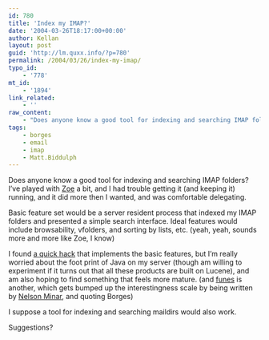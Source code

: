 ```yaml
---
id: 780
title: 'Index my IMAP?'
date: '2004-03-26T18:17:00+00:00'
author: Kellan
layout: post
guid: 'http://lm.quxx.info/?p=780'
permalink: /2004/03/26/index-my-imap/
typo_id:
    - '778'
mt_id:
    - '1894'
link_related:
    - ''
raw_content:
    - "Does anyone know a good tool for indexing and searching IMAP folders?  I\\'ve played with <a href=\\\"http://zoe.nu/\\\">Zoe</a> a bit, and I had trouble getting it (and keeping it) running, and it did more then I wanted, and was comfortable delegating.\r\n\r\nBasic feature set would be a server resident process that indexed my IMAP folders and presented a simple search interface.  Ideal features would include browsability, vfolders, and sorting by lists, etc.  (yeah, yeah, sounds more and more like Zoe, I know)\r\n\r\nI found <a href=\\\"http://www.hackdiary.com/archives/000023.html\\\">a quick hack</a> that implements the basic features, but I\\'m really worried about the foot print of Java on my server (though am willing to experiment if it turns out that all these products are built on Lucene), and am also hoping to find something that feels more mature. (and <a href=\\\"http://www.nelson.monkey.org/funes/\\\">funes</a> is another, which gets bumped up the interestingness scale by being written by <a href=\\\"http://www.nelson.monkey.org/~nelson/weblog/\\\">Nelson Minar</a>, and quoting Borges)\r\n\r\nI suppose a tool for indexing and searching maildirs would also work.\r\n\r\nSuggestions?"
tags:
    - borges
    - email
    - imap
    - Matt.Biddulph
---
```


Does anyone know a good tool for indexing and searching IMAP folders? I’ve played with [Zoe](http://zoe.nu/) a bit, and I had trouble getting it (and keeping it) running, and it did more then I wanted, and was comfortable delegating.

Basic feature set would be a server resident process that indexed my IMAP folders and presented a simple search interface. Ideal features would include browsability, vfolders, and sorting by lists, etc. (yeah, yeah, sounds more and more like Zoe, I know)

I found [a quick hack](http://www.hackdiary.com/archives/000023.html) that implements the basic features, but I’m really worried about the foot print of Java on my server (though am willing to experiment if it turns out that all these products are built on Lucene), and am also hoping to find something that feels more mature. (and [funes](http://www.nelson.monkey.org/funes/) is another, which gets bumped up the interestingness scale by being written by [Nelson Minar](http://www.nelson.monkey.org/~nelson/weblog/), and quoting Borges)

I suppose a tool for indexing and searching maildirs would also work.

Suggestions?